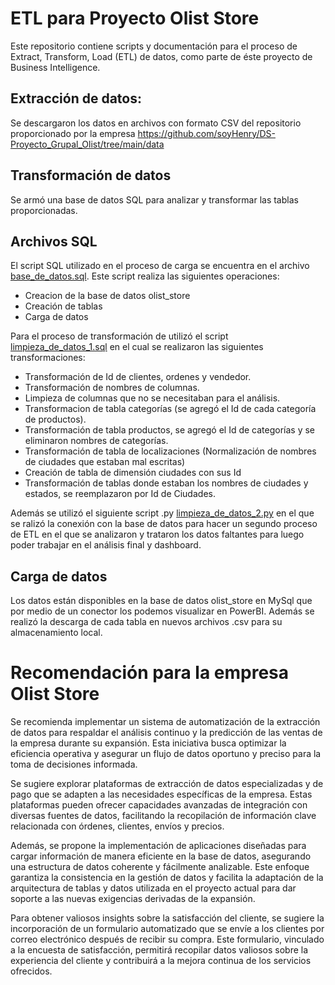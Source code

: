 # ETL para  Proyecto  Olist Store

Este repositorio contiene scripts y documentación para el proceso de Extract, Transform, Load (ETL) de datos, 
como parte de éste proyecto de Business Intelligence.

## Extracción de datos:
Se descargaron los datos en archivos con formato CSV del repositorio proporcionado por la empresa https://github.com/soyHenry/DS-Proyecto_Grupal_Olist/tree/main/data 

## Transformación de datos
Se armó una base de datos SQL para analizar y transformar las tablas proporcionadas.

## Archivos SQL

El script SQL utilizado en el proceso de carga se encuentra en el archivo [base_de_datos.sql](ETL/base_de_datos.sql). 
Este script realiza las siguientes operaciones:

- Creacion de la base de datos olist_store
- Creación de tablas 
- Carga de datos 


Para el proceso de transformación de utilizó el script [limpieza_de_datos_1.sql](ETL/limpieza_de_datos_1.sql) en el cual se realizaron las siguientes transformaciones:

- Transformación de Id de clientes, ordenes y vendedor.
- Transformación de nombres de columnas.
- Limpieza de columnas que no se necesitaban para el análisis. 
- Transformacion de tabla categorías (se agregó el Id de cada categoría de productos).
- Transformación de tabla productos, se agregó el Id de categorías y se eliminaron nombres de categorías.
- Transformación de tabla de localizaciones (Normalización de nombres de ciudades que estaban mal escritas)
- Creación de tabla de dimensión ciudades con sus Id
- Transformación de tablas donde estaban los nombres de ciudades y estados, se reemplazaron por Id de Ciudades. 

Además se utilizó el siguiente script .py [limpieza_de_datos_2.py](ETL/limpieza_de_datos_2.py)
en el que se ralizó la conexión con la base de datos para hacer un segundo proceso de ETL en el que se analizaron y trataron los datos faltantes para luego poder trabajar en el análisis final  y dashboard. 

## Carga de datos
Los datos están disponibles en la base de datos olist_store en MySql que por medio de un conector los podemos visualizar en PowerBI. Además se realizó la descarga de cada tabla en nuevos archivos .csv para su almacenamiento local. 


# Recomendación para la empresa Olist Store

Se recomienda implementar un sistema de automatización de la extracción de datos para respaldar el análisis continuo y la predicción de las ventas de la empresa durante su expansión. Esta iniciativa busca optimizar la eficiencia operativa y asegurar un flujo de datos oportuno y preciso para la toma de decisiones informada.

Se sugiere explorar plataformas de extracción de datos especializadas y de pago que se adapten a las necesidades específicas de la empresa. Estas plataformas pueden ofrecer capacidades avanzadas de integración con diversas fuentes de datos, facilitando la recopilación de información clave relacionada con órdenes, clientes, envíos y precios.

Además, se propone la implementación de aplicaciones diseñadas para cargar información de manera eficiente en la base de datos, asegurando una estructura de datos coherente y fácilmente analizable. Este enfoque garantiza la consistencia en la gestión de datos y facilita la adaptación de la arquitectura de tablas y datos utilizada en el proyecto actual para dar soporte a las nuevas exigencias derivadas de la expansión.

Para obtener valiosos insights sobre la satisfacción del cliente, se sugiere la incorporación de un formulario automatizado que se envíe a los clientes por correo electrónico después de recibir su compra. Este formulario, vinculado a la encuesta de satisfacción, permitirá recopilar datos valiosos sobre la experiencia del cliente y contribuirá a la mejora continua de los servicios ofrecidos.

